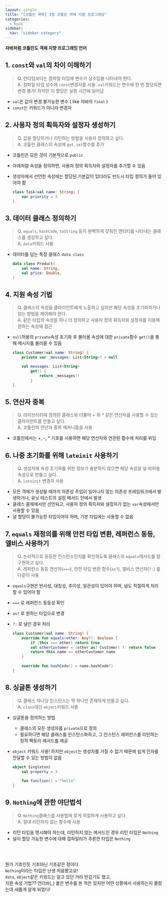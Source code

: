 ```yaml
---
layout: single
title: "[코틀린 쿡북] 3장 코틀린 객체 지향 프로그래밍"
categories:
  - book
sidebar:
  nav: "sidebar-category"
---
```


**자바처럼 코틀린도 객체 지향 프로그래밍 언어**

## 1. `const`와 `val`의 차이 이해하기
> Q. 런타임보다는 컴파일 타임에 변수가 상수임을 나타내야 한다.<br />
> A. 컴파일 타임 상수에 `const`변경자를 사용. `val`키워드는 변수에 한 번 할당되면 변경 불가! 하지만 이 할당은 실행 시간에 일어남

- `val`은 값이 변경 불가능한 변수 ( like 자바의 `final` )
- `const`는 키워드가 아니라 변경자

## 2. 사용자 정의 획득자와 설정자 생성하기
> Q. 값을 할당하거나 리턴하는 방법을 사용자 정의하고 싶다.<br />
> A. 코틀린 클래스의 속성에 `get`, `set`함수를 추가

- 코틀린은 모든 것이 기본적으로 `public`
- 아래처럼 속성을 정의하면, 사용자 정의 획득자와 설정자를 추가할 수 있음
- 생성자에서 선언한 속성에는 할당된 기본값이 있더라도 반드시 타입 정의가 들어 있어야 함

    ``` kotlin
    class Task(val name: String) {
        var priority = 3
    }
    ```

## 3. 데이터 클래스 정의하기
> Q. `equals`, `hashCode`, `toString` 등이 완벽하게 갖춰진 엔티티를 나타내는 클래스를 생성하고 싶다.<br />
> A. `data`키워드 사용

- 데이터를 담는 특정 클래스 `data class`

    ``` kotlin
    data class Product(
        val name: String,
        val price: Double,
    )
    ``` 

## 4. 지원 속성 기법
> Q. 클래스의 속성을 클라이언트에게 노출하고 싶지만 해당 속성을 초기화하거나 읽는 방법을 제어해야 한다.<br />
> A. 같은 타입의 속성을 하나 더 정의하고 사용자 정의 획득자와 설정자를 이용해 원하는 속성에 접근

- `null`허용의 `private`속성 초기화 후 불러올 속성에 대한 `private`함수 `get()`을 통해 메시지를 불러올 수 있음

    ``` kotlin
    class Customer(val name: String) {
        private var _messages: List<String>? = null

        val messages: List<String>
            get() {
                return _messages!!
            }
    }
    ```

## 5. 연산자 중복
> Q. 라이브러리에 정의된 클래스와 더불어 + 와 * 같은 연산자를 사용할 수 있는 클라이언트를 만들고 싶다.<br />
> A. 코틀린의 연산자 중복 메커니즘을 사용

- 코틀린에서는 +, -, * 기호를 사용하면 해당 연산자와 연관된 함수에 처리를 위임
 
## 6. 나중 초기화를 위해 `lateinit` 사용하기
> Q. 생성자에 속성 초기화를 위한 정보가 충분하지 않으면 해당 속성을 널 비허용 속성으로 만들고 싶다.<br />
> A. `lateinit` 변경자 사용

- 모든 객체가 생성될 때까지 의존성 주입이 일어나지 않는 의존성 프레임워크에서 발생하거나, 유닛 테스트의 설정 메서드 안에서 발생
- 클래스 몸체에서만 선언되고, 사용자 정의 획득자와 설정자가 없는 `var`속성에서만 사용할 수 있음
- 널 할당이 불가능한 타입이어야 하며, 기본 타입에는 사용할 수 없음

## 7. `equals` 재정의를 위해 안전 타입 변환, 레퍼런스 동등, 엘비스 사용하기
> Q. 논리적으로 동등한 인스턴스인지를 확인하도록 클래스의 `equals`메서드를 잘 구현하고 싶다.<br />
> A. 레퍼런스 동등 연산자(`===`), 안전 타입 변환 함수(`as?`), 엘비스 연산자(`?:`) 를 다같이 사용

- `equals`구현은 반사성, 대칭성, 추이성, 일관성이 있어야 하며, 널도 적절하게 처리할 수 있어야 함
- `===` 로 레퍼런스 동등성 확인
- `as?` 로 원하는 타입으로 변경
- `?:` 로 널인 경우 처리

    ``` kotlin
    class Customer(val name: String) {
        override fun equals(other: Any?): Boolean {
            if (this === other) return true
            val otherCustomer = (other as? Customer) ?: return false
            return this.name == otherCustomer.name
        }
        
        override fun hashCode() = name.hashCode()
    }
    ```

## 8. 싱글톤 생성하기
> Q. 클래스 하나당 인스턴스는 딱 하나만 존재하게 만들고 싶다.<br />
> A. `class`대신 `object`키워드 사용

- 싱글톤을 정의하는 방법
  - 클래스의 모든 생성자를 `private`으로 정의
  - 필요하다면 해당 클래스를 인스턴스화하고, 그 인스턴스 레퍼런스를 리턴하는 정적 팩토리 메서드를 제공
- `object` 키워드 사용! 하지만 `object`는 생성자를 가질 수 없기 때문에 쉽게 인자를 전달할 수 있는 방법이 없음

    ``` kotlin
    object Singleton{
        val property = 3
        
        fun function() = "hello"
    }
    ```

## 9. `Nothing`에 관한 야단법석
> Q. `Nothing`클래스를 사용법에 맞게 적절하게 사용하고 싶다.<br />
> A. 절대 리턴하지 않는 함수에 사용

- 리턴 타입을 명시해야 하는데, 리턴하지 않는 메서드인 경우 리턴 타입은 `Nothing`
- 널이 할당 가능한 변수에 대해 컴파일러가 추론한 타입은 `Nothing`

<br />
<br />

뭔가 기초인듯 기초아닌 기초같은 장이다.<br />
`Nothing`이라는 타입은 난생 처음봤고요!<br /> 
`data`, `object`같은 키워드는 알고 있던 거라 반갑기도 했고,<br />
지원 속성 기법?? 언더바(_) 붙은 변수를 본 적은 있지만 어떤 상황에서 사용하는지 몰랐는데 새롭게 알게 되었다!
